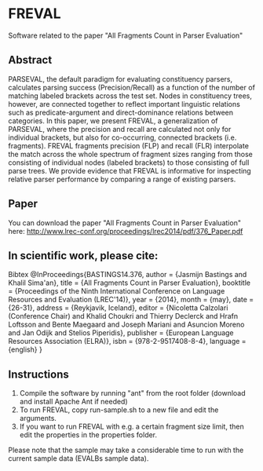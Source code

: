 FREVAL
======

Software related to the paper "All Fragments Count in Parser Evaluation"

Abstract
--------

PARSEVAL, the default paradigm for evaluating constituency parsers, calculates parsing success (Precision/Recall) as a function of the number of matching labeled brackets across the test set. Nodes in constituency trees, however, are connected together to reflect important linguistic relations such as predicate-argument and direct-dominance relations between categories. In this paper, we present FREVAL, a generalization of PARSEVAL, where the precision and recall are calculated not only for individual brackets, but also for co-occurring, connected brackets (i.e. fragments). FREVAL fragments precision (FLP) and recall (FLR) interpolate the match across the whole spectrum of fragment sizes ranging from those consisting of individual nodes (labeled brackets) to those consisting of full parse trees. We provide evidence that FREVAL is informative for inspecting relative parser performance by comparing a range of existing parsers.


Paper
-----
You can download the paper "All Fragments Count in Parser Evaluation" here: 
http://www.lrec-conf.org/proceedings/lrec2014/pdf/376_Paper.pdf


In scientific work, please cite:
--------------------------------------------------------------

Bibtex	@InProceedings{BASTINGS14.376,
  author = {Jasmijn Bastings and Khalil Sima'an},
  title = {All Fragments Count in Parser Evaluation},
  booktitle = {Proceedings of the Ninth International Conference on Language Resources and Evaluation (LREC'14)},
  year = {2014},
  month = {may},
  date = {26-31},
  address = {Reykjavik, Iceland},
  editor = {Nicoletta Calzolari (Conference Chair) and Khalid Choukri and Thierry Declerck and Hrafn Loftsson and Bente Maegaard and Joseph Mariani and Asuncion Moreno and Jan Odijk and Stelios Piperidis},
  publisher = {European Language Resources Association (ELRA)},
  isbn = {978-2-9517408-8-4},
  language = {english}
 }

Instructions
------------

1. Compile the software by running "ant" from the root folder (download and install Apache Ant if needed)
2. To run FREVAL, copy run-sample.sh to a new file and edit the arguments.
3. If you want to run FREVAL with e.g. a certain fragment size limit, then edit the properties in the properties folder.

Please note that the sample may take a considerable time to run with the current sample data (EVALBs sample data).

